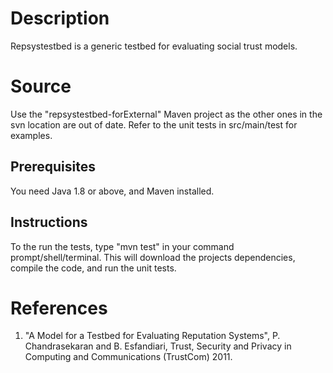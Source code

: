 # Description #
Repsystestbed is a generic testbed for evaluating social trust models.

# Source #
Use the "repsystestbed-forExternal" Maven project as the other ones in the svn location are out of date. Refer to the unit tests in src/main/test for examples.

## Prerequisites ##
You need Java 1.8 or above, and Maven installed.

## Instructions ##
To the run the tests, type "mvn test" in your command prompt/shell/terminal. This will download the projects dependencies, compile the code, and run the unit tests.


# References #
1. "A Model for a Testbed for Evaluating Reputation Systems", P. Chandrasekaran and B. Esfandiari, Trust, Security and Privacy in Computing and Communications (TrustCom) 2011.